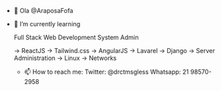 - 👋 Ola @AraposaFofa
- 🌱 I’m currently learning 
  
  Full Stack Web Development
  System Admin
  
  -> ReactJS
  -> Tailwind.css
  -> AngularJS
  -> Lavarel
  -> Django
  -> Server Administration
  -> Linux
  -> Networks
  
  - 📫 How to reach me:
  Twitter: @drctmsgless
  Whatsapp: 21 98570-2958

<!---
AraposaFofa/AraposaFofa is a ✨ special ✨ repository because its `README.md` (this file) appears on your GitHub profile.
You can click the Preview link to take a look at your changes.
--->
